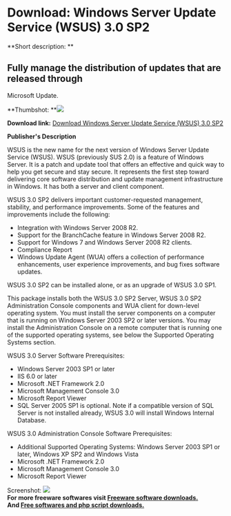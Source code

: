 # Download: Windows Server Update Service (WSUS) 3.0 SP2

**Short description: **

## Fully manage the distribution of updates that are released through
Microsoft Update.

  
**Thumbshot: **![](http://www.freewarefiles.com/screenshot/nopic.gif)   
  
**Download link:** [Download Windows Server Update Service (WSUS) 3.0 SP2](http://freesoftwares.boysofts.com/Windows-Server-Update-Service-WSUS_program_14428.html)  
  

**Publisher's Description**  
  

WSUS is the new name for the next version of Windows Server Update Service
(WSUS). WSUS (previously SUS 2.0) is a feature of Windows Server. It is a
patch and update tool that offers an effective and quick way to help you get
secure and stay secure. It represents the first step toward delivering core
software distribution and update management infrastructure in Windows. It has
both a server and client component.

WSUS 3.0 SP2 delivers important customer-requested management, stability, and
performance improvements. Some of the features and improvements include the
following:

  * Integration with Windows Server 2008 R2. 
  * Support for the BranchCache feature in Windows Server 2008 R2. 
  * Support for Windows 7 and Windows Server 2008 R2 clients. 
  * Compliance Report 
  * Windows Update Agent (WUA) offers a collection of performance enhancements, user experience improvements, and bug fixes software updates. 

WSUS 3.0 SP2 can be installed alone, or as an upgrade of WSUS 3.0 SP1.

This package installs both the WSUS 3.0 SP2 Server, WSUS 3.0 SP2
Administration Console components and WUA client for down-level operating
system. You must install the server components on a computer that is running
on Windows Server 2003 SP2 or later versions. You may install the
Administration Console on a remote computer that is running one of the
supported operating systems, see below the Supported Operating Systems
section.

WSUS 3.0 Server Software Prerequisites:

  * Windows Server 2003 SP1 or later 
  * IIS 6.0 or later 
  * Microsoft .NET Framework 2.0 
  * Microsoft Management Console 3.0 
  * Microsoft Report Viewer 
  * SQL Server 2005 SP1 is optional. Note if a compatible version of SQL Server is not installed already, WSUS 3.0 will install Windows Internal Database. 

WSUS 3.0 Administration Console Software Prerequisites:

  * Additional Supported Operating Systems: Windows Server 2003 SP1 or later, Windows XP SP2 and Windows Vista 
  * Microsoft .NET Framework 2.0 
  * Microsoft Management Console 3.0 
  * Microsoft Report Viewer 

  
  
Screenshot: ![](http://www.freewarefiles.com/screenshot/nopic.gif)  
**For more freeware softwares visit [Freeware software downloads.](http://freesoftwares.boysofts.com/)**   
**And [Free softwares and php script downloads.](http://www.boysofts.com/)**

